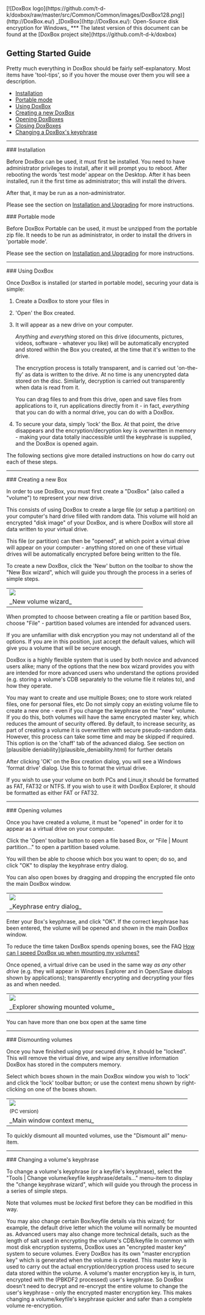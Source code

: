 
<meta content="text/html; charset=UTF-8" http-equiv="Content-Type">
<meta name="keywords" content="disk encryption, security, transparent, AES, plausible deniability, virtual drive, Linux, MS Windows, portable, USB drive, partition">
<meta name="description" content="DoxBox: An Open-Source transparent encryption program for PCs. With this software, you can create one or more &quot;DoxBoxes&quot; on your PC - which appear as disks, anything written to these disks is automatically encrypted before being stored on your hard drive.">

<meta name="author" content="Sarah Dean">
<meta name="copyright" content="Copyright 2004, 2005, 2006, 2007, 2008 Sarah Dean">


<TITLE>Getting Started Guide</TITLE>

<link href="https://raw.githubusercontent.com/t-d-k/doxbox/master/docs/styles_common.css" rel="stylesheet" type="text/css">


<link rel="shortcut icon" href="https://github.com/t-d-k/doxbox/raw/master/src/Common/Common/images/DoxBox.ico" type="image/x-icon">

<SPAN CLASS="master_link">
[![DoxBox logo](https://github.com/t-d-k/doxbox/raw/master/src/Common/Common/images/DoxBox128.png)](http://DoxBox.eu/)
</SPAN>
<SPAN CLASS="master_title">
_[DoxBox](http://DoxBox.eu/): Open-Source disk encryption for Windows_
</SPAN>
***
<SPAN class="tip">
The latest version of this document can be found at the [DoxBox project site](https://github.com/t-d-k/doxbox)
</SPAN>       
            
## Getting Started Guide

Pretty much everything in DoxBox should be fairly self-explanatory. Most items have 'tool-tips', so if you hover the mouse over them you will see a description.

  * [Installation](#level_3_heading_1)
  * [Portable mode](#port)
  * [Using DoxBox](#level_3_heading_2)
  * [Creating a new DoxBox](#level_3_heading_3)
  * [Opening DoxBoxes](#level_3_heading_4)
  * [Closing DoxBoxes](#level_3_heading_5)
  * [Changing a DoxBox's keyphrase](#level_3_heading_6)


* * * 
<A NAME="level_3_heading_1">
### Installation
</A>

Before DoxBox can be used, it must first be installed. You need to have administrator privileges to install, after it will prompt you to reboot. 
After rebooting the words 'test mode' appear on the Desktop.
After it has been installed, run it the first time as administrator; this will install the drivers. 

After that, it may be run as a non-administrator.

Please see the section on [Installation and Upgrading](installation_and_upgrading__PC.html) for more instructions.

<A NAME="port">
### Portable mode
</A>

Before DoxBox Portable can be used, it must be unzipped from the portable zip file.
It needs to be run as administrator, in order to install the drivers in 'portable mode'. 

Please see the section on [Installation and Upgrading](installation_and_upgrading__PC.html) for more instructions.

* * * 
<A NAME="level_3_heading_2">
### Using DoxBox
</A>

Once DoxBox is installed (or started in portable mode), securing your data is simple:

1. Create a DoxBox to store your files in
1. 'Open' the Box created.
1. It will appear as a new drive on your computer.
		
	_Anything_ and _everything_ stored on this drive (documents, pictures, videos, software - whatever you like) will be automatically encrypted and stored within the Box you created, at the time that it's written to the drive.
	
	The encryption process is totally transparent, and is carried out 'on-the-fly' as data is written to the drive. At no time is any unencrypted data stored on the disc. Similarly, decryption is carried out transparently when data is read from it.	
	
	You can drag files to and from this drive, open and save files from applications to it, run applications directly from it - in fact, _everything_ that you can do with a normal drive, you can do with a DoxBox.

1. To secure your data, simply 'lock' the Box. At that point, the drive disappears and the encryption/decryption key is overwritten in memory - making your data totally inaccessible until the keyphrase is supplied, and the DoxBox is opened again.

The following sections give more detailed instructions on how do carry out each of these steps.

* * * 
<A NAME="level_3_heading_3">
### Creating a new Box
</A>

In order to use DoxBox, you must first create a "DoxBox" (also called a "volume") to represent your new drive.

<SPAN CLASS="tech_note">
This consists of using DoxBox to create a large file (or setup a partition) on your computer's hard drive filled with random data.
This volume will hold an encrypted "disk image" of your DoxBox, and is where DoxBox will store all data written to your virtual drive. 
</SPAN>

This file (or partition) can then be "opened", at which point a virtual drive will appear on your computer - anything stored on one of these virtual drives will be automatically encrypted before being written to the file.

To create a new DoxBox, click the 'New' button on the toolbar to show the "New Box wizard", which will guide you through the process in a series of simple steps.

<TABLE WIDTH="100%">
  <TR>
    <TD WIDTH="50%" class="screenshot_img" >
      <img BORDER="0" src="https://raw.githubusercontent.com/t-d-k/doxbox/master/docs/images/screenshots/PC/NewVolumeWizard.png">
    </TD>
  </TR>
  <TR>
    <TD COLSPAN="2">
      _New volume wizard_
    </TD>
  </TR>
</TABLE>

When prompted to choose between creating a file or partition based Box, choose "File" - partition based volumes are intended for advanced users.

If you are unfamiliar with disk encryption you may not understand all of the options. If you are in this position, just accept the default values, which will give you a volume that will be secure enough. 

DoxBox is a highly flexible system that is used by both novice and advanced users alike; many of the options that the new box wizard provides you with are intended for more advanced users who understand the options provided (e.g. storing a volume's CDB separately to the volume file it relates to), and how they operate.

 
<SPAN class="tip">
  You may want to create and use multiple Boxes; one to store work related files, one for personal files, etc    
</SPAN>

 
<SPAN class="security_tip">
Do not simply copy an existing volume file to create a new one - even if you change the keyphrase on the "new" volume. If you do this, both volumes will have the same encrypted master key, which reduces the amount of security offered.  
</SPAN>


<SPAN CLASS="security_tip">
By default, to increase security, as part of creating a volume it is overwritten with secure pseudo-random data. However, this process can take some time and may be skipped if required. This option is on the 'chaff' tab of the advanced dialog. See section on [plausible deniability](plausible_deniability.html) for further details  
</SPAN>

After clicking 'OK' on the Box creation dialog, you will see a Windows 'format drive' dialog. Use this to format the virtual drive.

If you wish to use your volume on both PCs and Linux,it should be formatted as FAT, FAT32 or NTFS.
If you wish to use it with DoxBox Explorer, it should be formatted as either FAT or FAT32.

* * * 
<A NAME="level_3_heading_4">
### Opening volumes
</A>

Once you have created a volume, it must be "opened" in order for it to appear as a virtual drive on your computer.

Click the 'Open' toolbar button to open a file based Box, or "File | Mount partition..." to open a partition based volume.

You will then be able to choose which box you want to open; do so, and click "OK" to display the keyphrase entry dialog.

 
<SPAN class="tip">
   You can also open boxes by dragging and dropping the encrypted file onto the main DoxBox window.     
</SPAN>


<TABLE WIDTH="100%">
  <TR>
    <TD WIDTH="50%" class="screenshot_img" >
      <img BORDER="0" src="https://raw.githubusercontent.com/t-d-k/doxbox/master/docs/images/screenshots/PC/MountBasic.png">
    </TD>
  </TR>
  <TR>
    <TD COLSPAN="2">
      _Keyphrase entry dialog_
    </TD>
  </TR>
</TABLE>

Enter your Box's keyphrase, and click "OK". If the correct keyphrase has been entered, the volume will be opened and shown in the main DoxBox window.
 
<SPAN class="tip"> To reduce the time taken DoxBox spends opening boxes, see the FAQ [How can I speed DoxBox up when mounting my volumes?](FAQ.html#bm)  </SPAN>

Once opened, a virtual drive can be used in the same way _as any other drive_ (e.g. they will appear in Windows Explorer and in Open/Save dialogs shown by applications); transparently encrypting and decrypting your files as and when needed.

<TABLE WIDTH="100%">
  <TR>
    <TD WIDTH="50%" class="screenshot_img" >
      <img BORDER="0" src="https://raw.githubusercontent.com/t-d-k/doxbox/master/docs/images/screenshots/PC/ExplorerWithMounted.png">
    </TD>
  </TR>
  <TR>
    <TD COLSPAN="2">
      _Explorer showing mounted volume_
    </TD>
  </TR>
</TABLE>

 
<SPAN class="tip">You can have more than one box open at the same time</SPAN>

* * * 
<A NAME="level_3_heading_5">
### Dismounting volumes
</A>

Once you have finished using your secured drive, it should be "locked". This will remove the virtual drive, and wipe any sensitive information DoxBox has stored in the computers memory.

Select which boxes shown in the main DoxBox window you wish to 'lock' and click the 'lock' toolbar button; or use the context menu shown by right-clicking on one of the boxes shown.

<TABLE WIDTH="100%">
  <TR>
    <TD WIDTH="50%" class="screenshot_img" >
      <img BORDER="0" src="https://raw.githubusercontent.com/t-d-k/doxbox/master/docs/images/screenshots/PC/MainContextMenu.png">
    </TD>
  </TR>
  <TR>
    <TD>       <FONT SIZE=-1>(PC version)</FONT>
    </TD>
  </TR>
  <TR>
    <TD COLSPAN="2">
      _Main window context menu_
    </TD>
  </TR>
</TABLE>

To quickly dismount all mounted volumes, use the "Dismount all" menu-item.

* * * 
<A NAME="level_3_heading_6">
### Changing a volume's keyphrase
</A>

To change a volume's keyphrase (or a keyfile's keyphrase), select the "Tools | Change volume/keyfile keyphrase/details..." menu-item to display the "change keyphrase wizard", which will guide you through the process in a series of simple steps.

Note that volumes must be _locked_ first before they can be modified in this way.

 
<SPAN class="tip">
You may also change certain Box/keyfile details via this wizard; for example, the default drive letter which the volume will normally be mounted as. Advanced users may also change more technical details, such as the length of salt used in encrypting the volume's CDB/keyfile    
</SPAN>

 
<SPAN CLASS="tech_note">
In common with most disk encryption systems, DoxBox uses an "encrypted master key" system to secure volumes. Every DoxBox has its own "master encryption key" which is generated when the volume is created. This master key is used to carry out the actual encryption/decryption process used to secure data stored within the volume. A volume's master encryption key is, in turn, encrypted with the (PBKDF2 processed) user's keyphrase. So DoxBox doesn't need to decrypt and re-encrypt the entire volume to change the user's keyphrase - only the encrypted master encryption key. This makes changing a volume/keyfile's keyphrase quicker and safer than a complete volume re-encryption.     
</SPAN>



